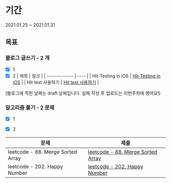 # 기간
2021.01.25 ~ 2021.01.31

## 목표

### 블로그 글쓰기 - 2 개

- [x] 1
- [x] 2
| 제목    | 링크 |
| ------------- | ---- |
| Hit-Testing in iOS | [Hit-Testing in iOS](https://lena-chamna.netlify.app/post/hit_testing_in_ios/) |
| Hit test 사용하기 | [Hit test 사용하기](https://lena-chamna.netlify.app/post/practical_use_of_hit_test/) |

 (블로그에 적힌 날짜는 draft 날짜입니다. 실제 작성 후 업로드는 이번주차에 했어요!)

### 알고리즘 풀기 - 2 문제

- [x] 1
- [x] 2


| 문제       | 제출 |
| ------------- | ---- |
| leetcode - 88. Merge Sorted Array | [leetcode - 88. Merge Sorted Array](https://leetcode.com/problems/merge-sorted-array/) |
| leetcode - 202. Happy Number | [leetcode - 202. Happy Number](https://leetcode.com/problems/happy-number/) |

